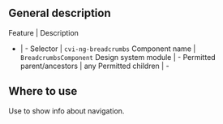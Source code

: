 ## General description

Feature | Description
- | -
  Selector | `cvi-ng-breadcrumbs`
  Component name | `BreadcrumbsComponent`
  Design system module | -
  Permitted parent/ancestors | any
  Permitted children | -

## Where to use

Use to show info about navigation.
